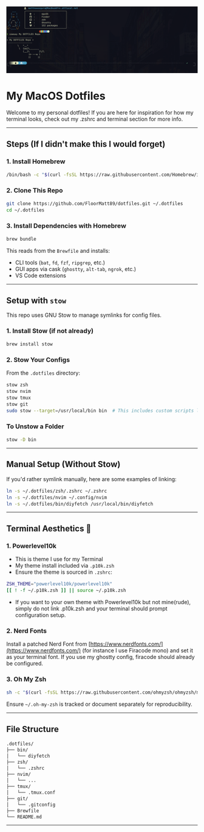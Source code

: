 #
![Screenshot](screeny.png)

# My MacOS Dotfiles

Welcome to my personal dotfiles! If you are here for inspiration for how my terminal looks, check out my .zshrc and terminal section for more info.

---

## Steps (If I didn't make this I would forget) 

### 1. Install Homebrew

```sh
/bin/bash -c "$(curl -fsSL https://raw.githubusercontent.com/Homebrew/install/HEAD/install.sh)"
```

### 2. Clone This Repo

```sh
git clone https://github.com/FloorMatt89/dotfiles.git ~/.dotfiles
cd ~/.dotfiles
```

### 3. Install Dependencies with Homebrew

```sh
brew bundle
```

This reads from the `Brewfile` and installs:

- CLI tools (`bat`, `fd`, `fzf`, `ripgrep`, etc.)
- GUI apps via cask (`ghostty`, `alt-tab`, `ngrok`, etc.)
- VS Code extensions

---

## Setup with `stow`

This repo uses GNU Stow to manage symlinks for config files.

### 1. Install Stow (if not already)

```sh
brew install stow
```

### 2. Stow Your Configs

From the `.dotfiles` directory:

```sh
stow zsh
stow nvim
stow tmux
stow git
sudo stow --target=/usr/local/bin bin  # This includes custom scripts like the penguin image you see above
```

### To Unstow a Folder

```sh
stow -D bin
```

---

## Manual Setup (Without Stow)

If you'd rather symlink manually, here are some examples of linking:

```sh
ln -s ~/.dotfiles/zsh/.zshrc ~/.zshrc
ln -s ~/.dotfiles/nvim ~/.config/nvim
ln -s ~/.dotfiles/bin/diyfetch /usr/local/bin/diyfetch
```

---

## Terminal Aesthetics 🤺

### 1. Powerlevel10k
- This is theme I use for my Terminal 
- My theme install included via `.p10k.zsh`
- Ensure the theme is sourced in `.zshrc`:

```sh
ZSH_THEME="powerlevel10k/powerlevel10k"
[[ ! -f ~/.p10k.zsh ]] || source ~/.p10k.zsh
```


- If you want to your own theme with Powerlevel10k but not mine(rude), simply do not link .p10k.zsh and your terminal should prompt configuration setup.

### 2. Nerd Fonts

Install a patched Nerd Font from [https://www.nerdfonts.com/](https://www.nerdfonts.com/) (for instance I use Firacode mono) and set it as your terminal font. If you use my ghostty config, firacode should already be configured.

### 3. Oh My Zsh

```sh
sh -c "$(curl -fsSL https://raw.githubusercontent.com/ohmyzsh/ohmyzsh/master/tools/install.sh)"
```

Ensure `~/.oh-my-zsh` is tracked or document separately for reproducibility.

---

## File Structure

```
.dotfiles/
├── bin/
│   └── diyfetch
├── zsh/
│   └── .zshrc
├── nvim/
│   └── ...
├── tmux/
│   └── .tmux.conf
├── git/
│   └── .gitconfig
├── Brewfile
└── README.md
```

---

